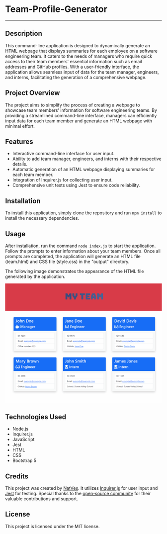 # Team-Profile-Generator

---

## Description

This command-line application is designed to dynamically generate an HTML webpage that displays summaries for each employee on a software engineering team. It caters to the needs of managers who require quick access to their team members' essential information such as email addresses and GitHub profiles. With a user-friendly interface, the application allows seamless input of data for the team manager, engineers, and interns, facilitating the generation of a comprehensive webpage.

## Project Overview

The project aims to simplify the process of creating a webpage to showcase team members' information for software engineering teams. By providing a streamlined command-line interface, managers can efficiently input data for each team member and generate an HTML webpage with minimal effort.

## Features

- Interactive command-line interface for user input.
- Ability to add team manager, engineers, and interns with their respective details.
- Automatic generation of an HTML webpage displaying summaries for each team member.
- Integration of Inquirer.js for collecting user input.
- Comprehensive unit tests using Jest to ensure code reliability.

## Installation

To install this application, simply clone the repository and run `npm install` to install the necessary dependencies.

## Usage

After installation, run the command `node index.js` to start the application. Follow the prompts to enter information about your team members. Once all prompts are completed, the application will generate an HTML file (team.html) and CSS file (style.css) in the "output" directory.

The following image demonstrates the appearance of the HTML file generated by the application.

![My-team](./images/My-team.gif)

## Technologies Used

- Node.js
- Inquirer.js
- JavaScript
- Jest
- HTML
- CSS
- Bootstrap 5

## Credits

This project was created by [NatVes](https://github.com/NatVes). It utilizes [Inquirer.js](https://www.npmjs.com/package//inquirer?activeTab=readme#answers) for user input and [Jest](https://jestjs.io/docs/getting-started) for testing. Special thanks to the [open-source community](https://stackoverflow.com/) for their valuable contributions and support.

## License

This project is licensed under the MIT license. 